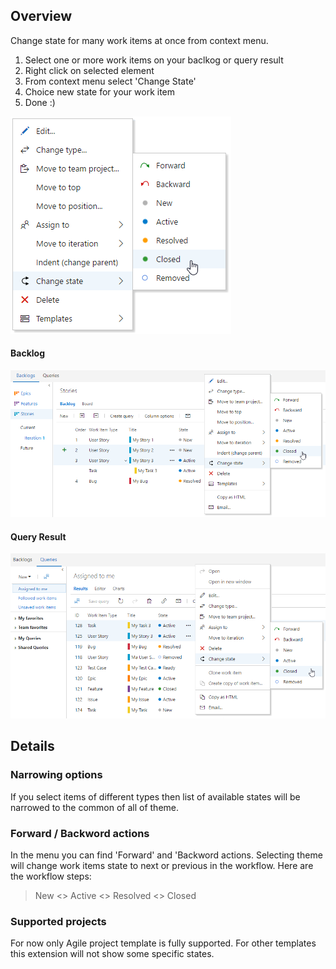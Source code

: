 ## Overview
Change state for many work items at once from context menu. 

1. Select one or more work items on your baclkog or query result
2. Right click on selected element
3. From context menu select 'Change State'
4. Choice new state for your work item
5. Done :)

![menu](/readme/img/menu.png)

#### Backlog
![backlog](/readme/img/backlog.png)

#### Query Result
![queryResult](/readme/img/queryResult.png)

## Details
### Narrowing options
If you select items of different types then list of available states will be narrowed to the common of all of theme.

### Forward / Backword actions
In the menu you can find 'Forward' and 'Backword actions. Selecting theme will change work items state to next or previous in the workflow. Here are the workflow steps:
> New <> Active <> Resolved <> Closed

### Supported projects
For now only Agile project template is fully supported. For other templates this extension will not show some specific states.